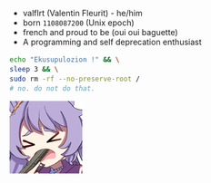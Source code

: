 - valflrt (Valentin Fleurit) - he/him
- born `1108087200` (Unix epoch)
- french and proud to be (oui oui baguette)
- A programming and self deprecation enthusiast

```sh
echo "Ekusupulozion !" && \
sleep 3 && \
sudo rm -rf --no-preserve-root /
# no. do not do that.
```

<img src="./assets/854611166855430164.png"
  height="128"
/>
